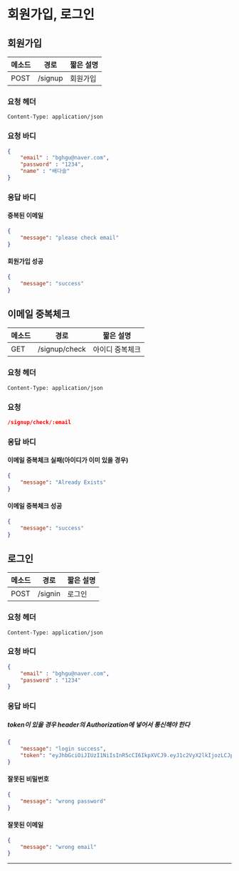 # 회원가입, 로그인

## 회원가입

메소드 | 경로 | 짧은 설명
--- | --- | ---
POST | /signup | 회원가입 

### 요청 헤더
~~~
Content-Type: application/json
~~~
### 요청 바디
```json
{
	"email" : "bghgu@naver.com",
	"password" : "1234",
	"name" : "배다슬"
}
```
### 응답 바디
#### 중복된 이메일
```json
{
    "message": "please check email"
}
```
#### 회원가입 성공
```json
{
    "message": "success"
}
```



## 이메일 중복체크 

| 메소드 | 경로          | 짧은 설명       |
| ------ | ------------- | --------------- |
| GET    | /signup/check | 아이디 중복체크 |

### 요청 헤더

```
Content-Type: application/json
```

### 요청 

```json
/signup/check/:email
```

### 응답 바디

#### 이메일 중복체크 실패(아이디가 이미 있을 경우)

```json
{
    "message": "Already Exists"
}
```

#### 이메일 중복체크 성공

```json
{
    "message": "success"
}
```





## 로그인

메소드 | 경로 | 짧은 설명
--- | --- | ---
POST | /signin | 로그인

### 요청 헤더
~~~
Content-Type: application/json
~~~
### 요청 바디
```json
{
	"email" : "bghgu@naver.com",
	"password" : "1234"
}
```
### 응답 바디
##### token이 있을 경우 header의 Authorization에 넣어서 통신해야 한다
```json
{
    "message": "login success",
    "token": "eyJhbGciOiJIUzI1NiIsInR5cCI6IkpXVCJ9.eyJ1c2VyX2lkIjozLCJpYXQiOjE0OTg3MTMxMjIsImV4cCI6MTUwMTMwNTEyMn0.bahoerjlnT8dJXVaqlsGhIgx6hDalLqkuBJee4a2Pto"
}
```
#### 잘못된 비밀번호
```json
{
    "message": "wrong password"
}
```
#### 잘못된 이메일
```json
{
    "message": "wrong email"
}
```
---
